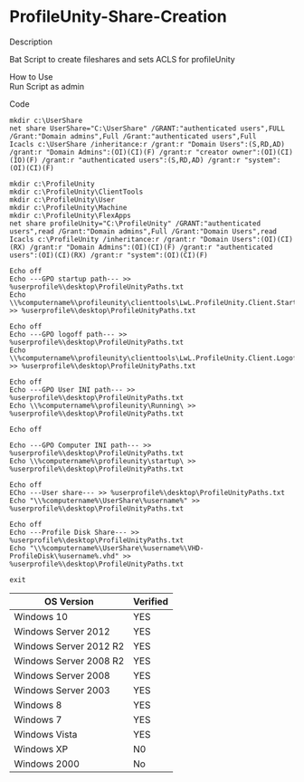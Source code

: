 # ProfileUnity-Share-Creation

Description <br>

Bat Script to create fileshares and sets ACLS for profileUnity<br>


How to Use<br>
Run Script as admin




Code<br>
````
mkdir c:\UserShare
net share UserShare="C:\UserShare" /GRANT:"authenticated users",FULL /Grant:"Domain admins",Full /Grant:"authenticated users",Full
Icacls c:\UserShare /inheritance:r /grant:r "Domain Users":(S,RD,AD) /grant:r "Domain Admins":(OI)(CI)(F) /grant:r "creator owner":(OI)(CI)(IO)(F) /grant:r "authenticated users":(S,RD,AD) /grant:r "system":(OI)(CI)(F)

mkdir c:\ProfileUnity
mkdir c:\ProfileUnity\ClientTools
mkdir c:\ProfileUnity\User
mkdir c:\ProfileUnity\Machine
mkdir c:\ProfileUnity\FlexApps
net share profileUnity="C:\ProfileUnity" /GRANT:"authenticated users",read /Grant:"Domain admins",Full /Grant:"Domain Users",read
Icacls c:\ProfileUnity /inheritance:r /grant:r "Domain Users":(OI)(CI)(RX) /grant:r "Domain Admins":(OI)(CI)(F) /grant:r "authenticated users":(OI)(CI)(RX) /grant:r "system":(OI)(CI)(F)

Echo off
Echo ---GPO startup path--- >> %userprofile%\desktop\ProfileUnityPaths.txt
Echo \\%computername%\profileunity\clienttools\LwL.ProfileUnity.Client.Startup.exe >> %userprofile%\desktop\ProfileUnityPaths.txt

Echo off
Echo ---GPO logoff path--- >> %userprofile%\desktop\ProfileUnityPaths.txt
Echo \\%computername%\profileunity\clienttools\LwL.ProfileUnity.Client.Logoff.exe >> %userprofile%\desktop\ProfileUnityPaths.txt

Echo off
Echo ---GPO User INI path--- >> %userprofile%\desktop\ProfileUnityPaths.txt
Echo \\%computername%\profileunity\Running\ >> %userprofile%\desktop\ProfileUnityPaths.txt

Echo off

Echo ---GPO Computer INI path--- >> %userprofile%\desktop\ProfileUnityPaths.txt
Echo \\%computername%\profileunity\startup\ >> %userprofile%\desktop\ProfileUnityPaths.txt

Echo off
ECho ---User share--- >> %userprofile%\desktop\ProfileUnityPaths.txt
Echo "\\%computername%\UserShare\%username%" >> %userprofile%\desktop\ProfileUnityPaths.txt

Echo off
Echo ---Profile Disk Share--- >> %userprofile%\desktop\ProfileUnityPaths.txt
Echo "\\%computername%\UserShare\%username%\VHD-ProfileDisk\%username%.vhd" >> %userprofile%\desktop\ProfileUnityPaths.txt

exit

````



| OS Version  | Verified |
| ------------- | ------------- |
|Windows 10 | YES |
|Windows Server 2012 | YES |
|Windows Server 2012 R2 | YES |
|Windows Server 2008 R2 | YES |
|Windows Server 2008 | YES |
|Windows Server 2003 | YES |
|Windows 8 | YES |
|Windows 7 | YES |
|Windows Vista | YES |
|Windows XP | N0 |
|Windows 2000 | No |
